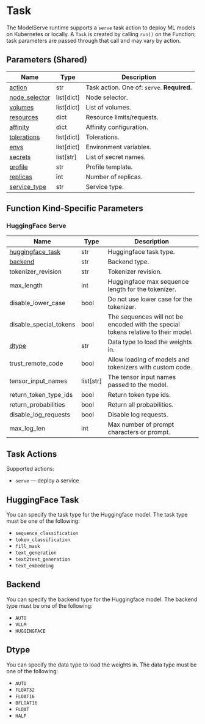 # Task

The ModelServe runtime supports a `serve` task action to deploy ML models on Kubernetes or locally. A `Task` is created by calling `run()` on the Function; task parameters are passed through that call and may vary by action.

## Parameters (Shared)

| Name | Type | Description |
| --- | --- | --- |
| [action](#task-actions) | str | Task action. One of: `serve`. **Required.** |
| [node_selector](../../../configuration/kubernetes/overview.md#node-selector) | list[dict] | Node selector. |
| [volumes](../../../configuration/kubernetes/overview.md#volumes) | list[dict] | List of volumes. |
| [resources](../../../configuration/kubernetes/overview.md#resources) | dict | Resource limits/requests. |
| [affinity](../../../configuration/kubernetes/overview.md#affinity) | dict | Affinity configuration. |
| [tolerations](../../../configuration/kubernetes/overview.md#tolerations) | list[dict] | Tolerations. |
| [envs](../../../configuration/kubernetes/overview.md#secrets-envs) | list[dict] | Environment variables. |
| [secrets](../../../configuration/kubernetes/overview.md#secrets-envs) | list[str] | List of secret names. |
| [profile](../../../configuration/kubernetes/overview.md#profile) | str | Profile template. |
| [replicas](../../../configuration/kubernetes/overview.md#replicas) | int | Number of replicas. |
| [service_type](../../../configuration/kubernetes/overview.md#service-port-type) | str | Service type. |

## Function Kind-Specific Parameters

### HuggingFace Serve

| Name | Type | Description |
| --- | --- | --- |
| [huggingface_task](#huggingface-task) | str | Huggingface task type. |
| [backend](#backend) | str | Backend type. |
| tokenizer_revision | str | Tokenizer revision. |
| max_length | int | Huggingface max sequence length for the tokenizer. |
| disable_lower_case | bool | Do not use lower case for the tokenizer. |
| disable_special_tokens | bool | The sequences will not be encoded with the special tokens relative to their model. |
| [dtype](#dtype) | str | Data type to load the weights in. |
| trust_remote_code | bool | Allow loading of models and tokenizers with custom code. |
| tensor_input_names | list[str] | The tensor input names passed to the model. |
| return_token_type_ids | bool | Return token type ids. |
| return_probabilities | bool | Return all probabilities. |
| disable_log_requests | bool | Disable log requests. |
| max_log_len | int | Max number of prompt characters or prompt. |

## Task Actions

Supported actions:

- `serve` — deploy a service

## HuggingFace Task

You can specify the task type for the Huggingface model. The task type must be one of the following:

- `sequence_classification`
- `token_classification`
- `fill_mask`
- `text_generation`
- `text2text_generation`
- `text_embedding`

## Backend

You can specify the backend type for the Huggingface model. The backend type must be one of the following:

- `AUTO`
- `VLLM`
- `HUGGINGFACE`

## Dtype

You can specify the data type to load the weights in. The data type must be one of the following:

- `AUTO`
- `FLOAT32`
- `FLOAT16`
- `BFLOAT16`
- `FLOAT`
- `HALF`
